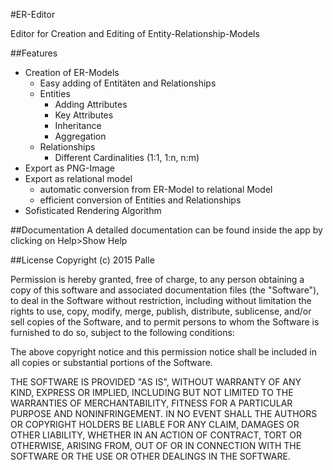 #ER-Editor

Editor for Creation and Editing of Entity-Relationship-Models

##Features
* Creation of ER-Models
  * Easy adding of Entitäten and Relationships
  * Entities
    * Adding Attributes
    * Key Attributes
    * Inheritance
    * Aggregation
  * Relationships
    * Different Cardinalities (1:1, 1:n, n:m)
* Export as PNG-Image
* Export as relational model
  * automatic conversion from ER-Model to relational Model
  * efficient conversion of Entities and Relationships
* Sofisticated Rendering Algorithm

##Documentation
A detailed documentation can be found inside the app by clicking on Help>Show Help

##License
Copyright (c) 2015 Palle

Permission is hereby granted, free of charge, to any person obtaining a copy
of this software and associated documentation files (the "Software"), to deal
in the Software without restriction, including without limitation the rights
to use, copy, modify, merge, publish, distribute, sublicense, and/or sell
copies of the Software, and to permit persons to whom the Software is
furnished to do so, subject to the following conditions:

The above copyright notice and this permission notice shall be included in
all copies or substantial portions of the Software.

THE SOFTWARE IS PROVIDED "AS IS", WITHOUT WARRANTY OF ANY KIND, EXPRESS OR
IMPLIED, INCLUDING BUT NOT LIMITED TO THE WARRANTIES OF MERCHANTABILITY,
FITNESS FOR A PARTICULAR PURPOSE AND NONINFRINGEMENT. IN NO EVENT SHALL THE
AUTHORS OR COPYRIGHT HOLDERS BE LIABLE FOR ANY CLAIM, DAMAGES OR OTHER
LIABILITY, WHETHER IN AN ACTION OF CONTRACT, TORT OR OTHERWISE, ARISING FROM,
OUT OF OR IN CONNECTION WITH THE SOFTWARE OR THE USE OR OTHER DEALINGS IN
THE SOFTWARE.
